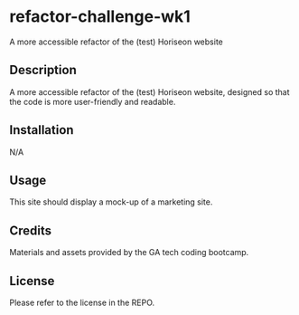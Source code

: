# refactor-challenge-wk1
A more accessible refactor of the (test) Horiseon website

## Description

A more accessible refactor of the (test) Horiseon website, designed so that the code is more user-friendly and readable.

## Installation

N/A

## Usage

This site should display a mock-up of a marketing site.

## Credits

Materials and assets provided by the GA tech coding bootcamp.

## License

Please refer to the license in the REPO.
